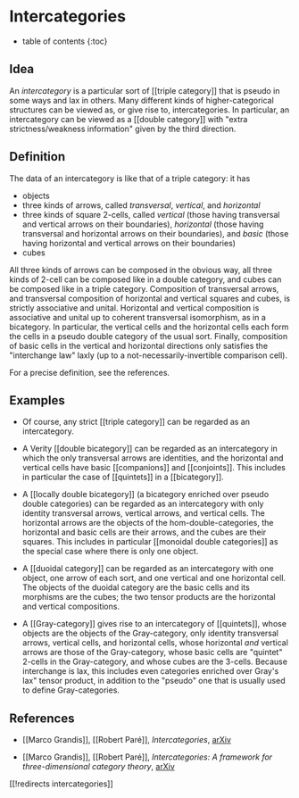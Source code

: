 # Intercategories

* table of contents
{:toc}

## Idea

An *intercategory* is a particular sort of [[triple category]] that is pseudo in some ways and lax in others.  Many different kinds of higher-categorical structures can be viewed as, or give rise to, intercategories.  In particular, an intercategory can be viewed as a [[double category]] with "extra strictness/weakness information" given by the third direction.

## Definition

The data of an intercategory is like that of a triple category: it has

* objects
* three kinds of arrows, called *transversal*, *vertical*, and *horizontal*
* three kinds of square 2-cells, called *vertical* (those having transversal and vertical arrows on their boundaries), *horizontal* (those having transversal and horizontal arrows on their boundaries), and *basic* (those having horizontal and vertical arrows on their boundaries)
* cubes

All three kinds of arrows can be composed in the obvious way, all three kinds of 2-cell can be composed like in a double category, and cubes can be composed like in a triple category.  Composition of transversal arrows, and transversal composition of horizontal and vertical squares and cubes, is strictly associative and unital.  Horizontal and vertical composition is associative and unital up to coherent transversal isomorphism, as in a bicategory.  In particular, the vertical cells and the horizontal cells each form the cells in a pseudo double category of the usual sort.  Finally, composition of basic cells in the vertical and horizontal directions only satisfies the "interchange law" laxly (up to a not-necessarily-invertible comparison cell).

For a precise definition, see the references.

## Examples

* Of course, any strict [[triple category]] can be regarded as an intercategory.

* A Verity [[double bicategory]] can be regarded as an intercategory in which the only transversal arrows are identities, and the horizontal and vertical cells have basic [[companions]] and [[conjoints]].  This includes in particular the case of [[quintets]] in a [[bicategory]].

* A [[locally double bicategory]] (a bicategory enriched over pseudo double categories) can be regarded as an intercategory with only identity transversal arrows, vertical arrows, and vertical cells.  The horizontal arrows are the objects of the hom-double-categories, the horizontal and basic cells are their arrows, and the cubes are their squares.  This includes in particular [[monoidal double categories]] as the special case where there is only one object.

* A [[duoidal category]] can be regarded as an intercategory with one object, one arrow of each sort, and one vertical and one horizontal cell.  The objects of the duoidal category are the basic cells and its morphisms are the cubes; the two tensor products are the horizontal and vertical compositions.

* A [[Gray-category]] gives rise to an intercategory of [[quintets]], whose objects are the objects of the Gray-category, only identity transversal arrows, vertical cells, and horizontal cells, whose horizontal *and* vertical arrows are those of the Gray-category, whose basic cells are "quintet" 2-cells in the Gray-category, and whose cubes are the 3-cells.  Because interchange is lax, this includes even categories enriched over Gray's lax" tensor product, in addition to the "pseudo" one that is usually used to define Gray-categories.

## References

* [[Marco Grandis]], [[Robert Paré]], *Intercategories*, [arXiv](http://arxiv.org/abs/1412.0144)

* [[Marco Grandis]], [[Robert Paré]], *Intercategories: A framework for three-dimensional category theory*, [arXiv](http://arxiv.org/abs/1412.0212)

[[!redirects intercategories]]
